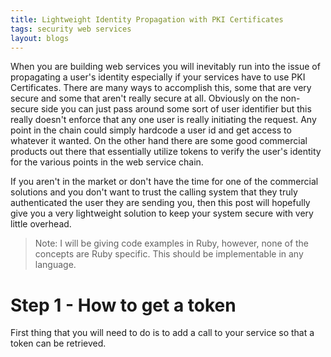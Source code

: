 ```yaml
---
title: Lightweight Identity Propagation with PKI Certificates
tags: security web services
layout: blogs
---
```

When you are building web services you will inevitably run into the issue of propagating a user's identity especially if your services have to use PKI Certificates.  There are many ways to accomplish this, some that are very secure and some that aren't really secure at all.  Obviously on the non-secure side you can just pass around some sort of user identifier but this really doesn't enforce that any one user is really initiating the request.  Any point in the chain could simply hardcode a user id and get access to whatever it wanted.  On the other hand there are some good commercial products out there that essentially utilize tokens to verify the user's identity for the various points in the web service chain.

If you aren't in the market or don't have the time for one of the commercial solutions and you don't want to trust the calling system that they truly authenticated the user they are sending you, then this post will hopefully give you a very lightweight solution to keep your system secure with very little overhead.

> Note: I will be giving code examples in Ruby, however, none of the concepts are Ruby specific.  This should be implementable in any language.

# Step 1 - How to get a token

First thing that you will need to do is to add a call to your service so that a token can be retrieved.
